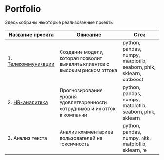 # Portfolio
Здесь собраны некоторые реализованные проекты

| Название проекта   | Описание | Стек |
|--------------------|----------|--------|
|1. [Телекоммуникации](https://github.com/hundeadove/Portfolio/tree/main/Telecommunications)| Создание модели, которая позволит выявлять клиентов с высоким риском оттока | python, pandas, numpy, matplotlib, seaborn, phik, sklearn, catboost
|2. [HR-аналитика](https://github.com/hundeadove/Portfolio/tree/main/HR%20analytics)|  Прогнозирование уровня удовлетворенности сотрудников и их отток в компании  | python, pandas, numpy, matplotlib, seaborn, phik, sklearn
|3. [Анализ текста](https://github.com/hundeadove/Portfolio/tree/main/Text%20Analysis) | Анализ комментариев пользователей на токсичность | python, pandas, numpy, nltk, matplotlib, sklearn, re

